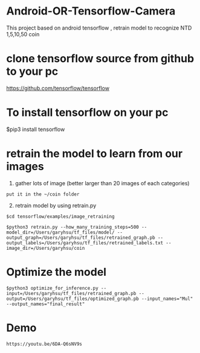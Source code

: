 # Android-OR-Tensorflow-Camera
This project based on android tensorflow , retrain model to recognize NTD 1,5,10,50 coin

# clone tensorflow source from github to your pc

  https://github.com/tensorflow/tensorflow

# To install tensorflow on your pc

  $pip3 install tensorflow 

# retrain the model to learn from our images

  1. gather lots of image (better larger than 20 images of each categories)

    put it in the ~/coin folder

  2. retrain model by using retrain.py

    $cd tensorflow/examples/image_retraining

    $python3 retrain.py --how_many_training_steps=500 --model_dir=/Users/garyhsu/tf_files/model/ --output_graph=/Users/garyhsu/tf_files/retrained_graph.pb --output_labels=/Users/garyhsu/tf_files/retrained_labels.txt --image_dir=/Users/garyhsu/coin

# Optimize the model

    $python3 optimize_for_inference.py --input=/Users/garyhsu/tf_files/retrained_graph.pb --output=/Users/garyhsu/tf_files/optimized_graph.pb --input_names="Mul" --output_names="final_result"


# Demo

    https://youtu.be/6DA-Q6sNV9s
